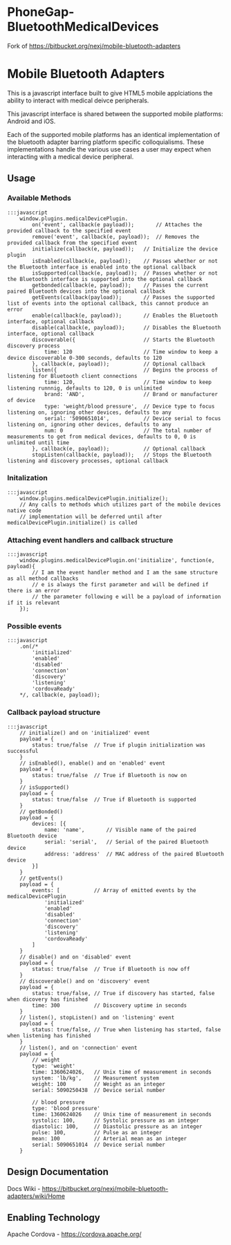PhoneGap-BluetoothMedicalDevices
================================

Fork of https://bitbucket.org/nexj/mobile-bluetooth-adapters

# Mobile Bluetooth Adapters

This is a javascript interface built to give HTML5 mobile applciations the ability to interact with medical deivce peripherals.

This javascript interface is shared between the supported mobile platforms: Android and iOS.

Each of the supported mobile platforms has an identical implementation of the bluetooth adapter barring platform specific colloquialisms. These implementations handle the various use cases a user may expect when interacting with a medical device peripheral.

## Usage

### Available Methods

	:::javascript
		window.plugins.medicalDevicePlugin.
			on('event', callback(e payload));		// Attaches the provided callback to the specified event
			remove('event', callback(e, payload));	// Removes the provided callback from the specified event
			initialize(callback(e, payload));	// Initialize the device plugin
			isEnabled(callback(e, payload));	// Passes whether or not the Bluetooth interface is enabled into the optional callback	
			isSupported(callback(e, payload));	// Passes whether or not the Bluetooth interface is supported into the optional callback
			getbonded(callback(e, payload));	// Passes the current paired Bluetooth devices into the optional callback
			getEvents(callback(payload));		// Passes the supported list of events into the optional callback, this cannot produce an error
			enable(callback(e, payload));		// Enables the Bluetooth interface, optional callback
			disable(callback(e, payload));		// Disables the Bluetooth interface, optional callback
			discoverable({						// Starts the Bluetooth discovery process
				time: 120 						// Time window to keep a device discoverable 0-300 seconds, defaults to 120
			}, callback(e, payload));			// Optional callback
			listen({							// Begins the process of listening for Bluetooth client connections
				time: 120,						// Time window to keep listening runnnig, defaults to 120, 0 is unlimited
				brand: 'AND',					// Brand or manufacturer of device
				type: 'weight/blood pressure',	// Device type to focus listening on, ignoring other devices, defaults to any
				serial: '5090651014',			// Device serial to focus listening on, ignoring other devices, defaults to any
				num: 0							// The total number of measurements to get from medical devices, defaults to 0, 0 is unlimited until time
			}, callback(e, payload));			// Optional callback
			stopListen(callback(e, payload));	// Stops the Bluetooth listening and discovery processes, optional callback

### Initalization

	:::javascript
		window.plugins.medicalDevicePlugin.initialize();
		// Any calls to methods which utilizes part of the mobile devices native code
		// implementation will be deferred until after medicalDevicePlugin.initialize() is called

### Attaching event handlers and callback structure

	:::javascript
		window.plugins.medicalDevicePlugin.on('initialize', function(e, payload){
			// I am the event handler method and I am the same structure as all method callbacks
			// e is always the first parameter and will be defined if there is an error
			// the parameter following e will be a payload of information if it is relevant
		});

### Possible events

	:::javascript
		.on(/*
			'initialized'
			'enabled'
			'disabled'
			'connection'
			'discovery'
			'listening'
			'cordovaReady'
		*/, callback(e, payload));

### Callback payload structure

	:::javascript
		// initialize() and on 'initialized' event
		payload = {
			status: true/false	// True if plugin initialization was successful
		}
		// isEnabled(), enable() and on 'enabled' event
		payload = {
			status: true/false	// True if Bluetooth is now on
		}
		// isSupported()
		payload = {
			status: true/false	// True if Bluetooth is supported
		}
		// getBonded()
		payload = {
			devices: [{
				name: 'name',		// Visible name of the paired Bluetooth device
				serial: 'serial',	// Serial of the paired Bluetooth device
				address: 'address'	// MAC address of the paired Bluetooth device
			}]
		}
		// getEvents()
		payload = {
			events: [			// Array of emitted events by the medicalDevicePlugin
				'initialized'
				'enabled'
				'disabled'
				'connection'
				'discovery'
				'listening'
				'cordovaReady'
			]
		}
		// disable() and on 'disabled' event
		payload = {
			status: true/false	// True if Bluetooth is now off
		}
		// discoverable() and on 'discovery' event
		payload = {
			status: true/false,	// True if discovery has started, false when dicovery has finished
			time: 300			// Discovery uptime in seconds
		}
		// listen(), stopListen() and on 'listening' event
		payload = {
			status: true/false,	// True when listening has started, false when listening has finished
		}
		// listen(), and on 'connection' event
		payload = {
			// weight
			type: 'weight'
			time: 1360624026, 	// Unix time of measurement in seconds
			system: 'lb/kg',	// Measurement system
			weight: 100			// Weight as an integer
			serial: 5090250438  // Device serial number

			// blood pressure
			type: 'blood pressure'
			time: 1360624026 	// Unix time of measurement in seconds
			systolic: 100,		// Systolic pressure as an integer
			diastolic: 100,		// Diastolic pressure as an integer
			pulse: 100,			// Pulse as an integer
			mean: 100			// Arterial mean as an integer
			serial: 5090651014  // Device serial number
		}

## Design Documentation

Docs Wiki - https://bitbucket.org/nexj/mobile-bluetooth-adapters/wiki/Home

## Enabling Technology

Apache Cordova - https://cordova.apache.org/

